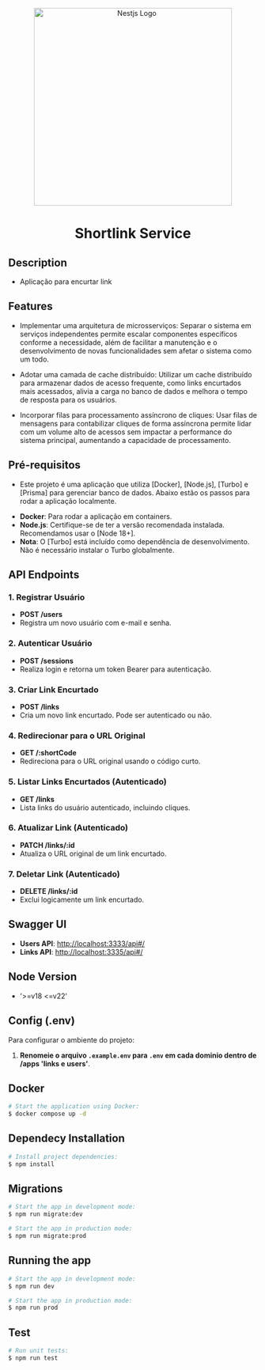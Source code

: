 <p align="center">
  <a href="https://fastify.dev/" target="blank"><img src="https://media.licdn.com/dms/image/v2/D5612AQEUFADeYMSkBg/article-cover_image-shrink_720_1280/article-cover_image-shrink_720_1280/0/1689705931627?e=1735776000&v=beta&t=y2cJsJ-8EOmUhtHvQSOAJ685A7le0DJLKXvmUVBfbZk" width="400" alt="Nestjs Logo" /></a>
</p>

<h1 align="center"> Shortlink Service </h1>

## Description
* Aplicação para encurtar link 

## Features
* Implementar uma arquitetura de microsserviços: Separar o sistema em serviços independentes permite escalar componentes específicos conforme a necessidade, além de facilitar a manutenção e o desenvolvimento de novas funcionalidades sem afetar o sistema como um todo.

* Adotar uma camada de cache distribuído: Utilizar um cache distribuído para armazenar dados de acesso frequente, como links encurtados mais acessados, alivia a carga no banco de dados e melhora o tempo de resposta para os usuários.

* Incorporar filas para processamento assíncrono de cliques: Usar filas de mensagens para contabilizar cliques de forma assíncrona permite lidar com um volume alto de acessos sem impactar a performance do sistema principal, aumentando a capacidade de processamento.

## Pré-requisitos
* Este projeto é uma aplicação que utiliza [Docker], [Node.js], [Turbo] e [Prisma] para gerenciar banco de dados. Abaixo estão os passos para rodar a aplicação localmente.

- **Docker**: Para rodar a aplicação em containers.
- **Node.js**: Certifique-se de ter a versão recomendada instalada. Recomendamos usar o [Node 18+].
- **Nota**: O [Turbo] está incluído como dependência de desenvolvimento. Não é necessário instalar o Turbo globalmente.

## API Endpoints

### **1. Registrar Usuário**
   - **POST /users**
   - Registra um novo usuário com e-mail e senha.

### **2. Autenticar Usuário**
   - **POST /sessions**
   - Realiza login e retorna um token Bearer para autenticação.

### **3. Criar Link Encurtado**
   - **POST /links**
   - Cria um novo link encurtado. Pode ser autenticado ou não.

### **4. Redirecionar para o URL Original**
   - **GET /:shortCode**
   - Redireciona para o URL original usando o código curto.

### **5. Listar Links Encurtados (Autenticado)**
   - **GET /links**
   - Lista links do usuário autenticado, incluindo cliques.

### **6. Atualizar Link (Autenticado)**
   - **PATCH /links/:id**
   - Atualiza o URL original de um link encurtado.

### **7. Deletar Link (Autenticado)**
   - **DELETE /links/:id**
   - Exclui logicamente um link encurtado.

## Swagger UI

- **Users API**: [http://localhost:3333/api#/](http://localhost:3333/api#/)
- **Links API**: [http://localhost:3335/api#/](http://localhost:3335/api#/)

## Node Version
* '>=v18 <=v22'

## Config (.env)
Para configurar o ambiente do projeto:

1. **Renomeie o arquivo `.example.env` para `.env` em cada dominio dentro de /apps 'links e users'**.
   
## Docker
```bash
# Start the application using Docker:
$ docker compose up -d
```

## Dependecy Installation
```bash
# Install project dependencies:
$ npm install
```

## Migrations
```bash
# Start the app in development mode:
$ npm run migrate:dev

# Start the app in production mode:
$ npm run migrate:prod
```
## Running the app
```bash
# Start the app in development mode:
$ npm run dev

# Start the app in production mode:
$ npm run prod
```
## Test
```bash
# Run unit tests:
$ npm run test
```

